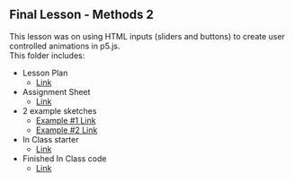 ## Final Lesson - Methods 2

This lesson was on using HTML inputs (sliders and buttons) to create user controlled animations in p5.js.
<br>
This folder includes:
- Lesson Plan
  - [Link](https://docs.google.com/document/d/1wZS3gWE-ZBWkVfEWtN1EIcvTIR_LwqYuEut-eemNDQQ/edit?usp=sharing)
- Assignment Sheet
  - [Link](https://docs.google.com/document/d/17uIUoIPfXnnqNyQESkH1YJyX6TfXV8-x2VRYT5iBFF8/edit?usp=sharing)
- 2 example sketches
  - [Example #1 Link](https://editor.p5js.org/mrbombmusic/sketches/_D-sDui0U)
  - [Example #2 Link](https://editor.p5js.org/mrbombmusic/sketches/yHti5-Y9Q)
- In Class starter
  - [Link](https://editor.p5js.org/mrbombmusic/sketches/mkpDuuLbe)
- Finished In Class code
  - [Link](https://editor.p5js.org/mrbombmusic/sketches/SQzideoEW)
